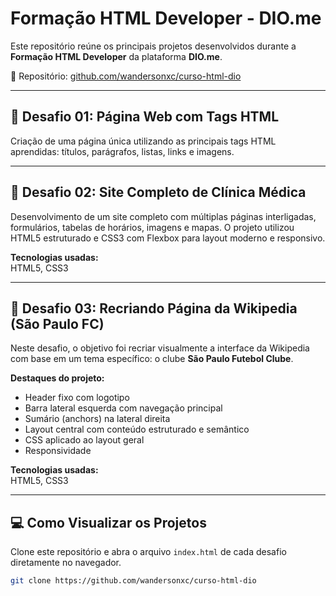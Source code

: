 # Formação HTML Developer - DIO.me

Este repositório reúne os principais projetos desenvolvidos durante a **Formação HTML Developer** da plataforma **DIO.me**.

🔗 Repositório: [github.com/wandersonxc/curso-html-dio](https://github.com/wandersonxc/curso-html-dio)

---

## 📘 Desafio 01: Página Web com Tags HTML

Criação de uma página única utilizando as principais tags HTML aprendidas: títulos, parágrafos, listas, links e imagens.

---

## 🏥 Desafio 02: Site Completo de Clínica Médica

Desenvolvimento de um site completo com múltiplas páginas interligadas, formulários, tabelas de horários, imagens e mapas. O projeto utilizou HTML5 estruturado e CSS3 com Flexbox para layout moderno e responsivo.

**Tecnologias usadas:**  
HTML5, CSS3

---

## 📄 Desafio 03: Recriando Página da Wikipedia (São Paulo FC)

Neste desafio, o objetivo foi recriar visualmente a interface da Wikipedia com base em um tema específico: o clube **São Paulo Futebol Clube**.

**Destaques do projeto:**
- Header fixo com logotipo
- Barra lateral esquerda com navegação principal
- Sumário (anchors) na lateral direita
- Layout central com conteúdo estruturado e semântico
- CSS aplicado ao layout geral
- Responsividade

**Tecnologias usadas:**  
HTML5, CSS3

---

## 💻 Como Visualizar os Projetos

Clone este repositório e abra o arquivo `index.html` de cada desafio diretamente no navegador.

```bash
git clone https://github.com/wandersonxc/curso-html-dio